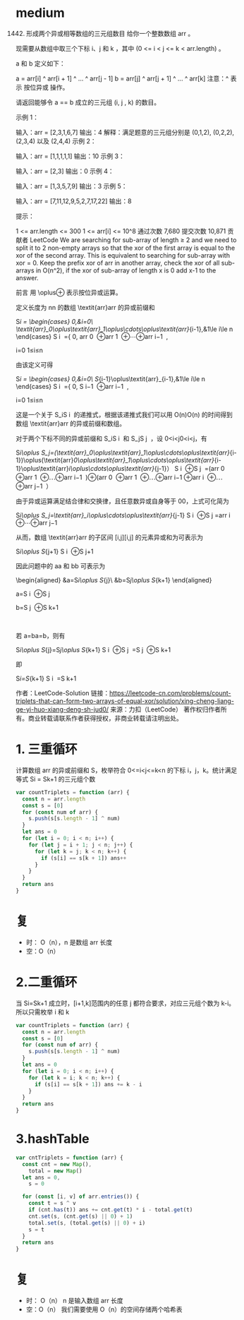 # medium

1442. 形成两个异或相等数组的三元组数目
      给你一个整数数组 arr 。

现需要从数组中取三个下标 i、j 和 k ，其中 (0 <= i < j <= k < arr.length) 。

a 和 b 定义如下：

a = arr[i] ^ arr[i + 1] ^ ... ^ arr[j - 1]
b = arr[j] ^ arr[j + 1] ^ ... ^ arr[k]
注意：^ 表示 按位异或 操作。

请返回能够令 a == b 成立的三元组 (i, j , k) 的数目。

示例 1：

输入：arr = [2,3,1,6,7]
输出：4
解释：满足题意的三元组分别是 (0,1,2), (0,2,2), (2,3,4) 以及 (2,4,4)
示例 2：

输入：arr = [1,1,1,1,1]
输出：10
示例 3：

输入：arr = [2,3]
输出：0
示例 4：

输入：arr = [1,3,5,7,9]
输出：3
示例 5：

输入：arr = [7,11,12,9,5,2,7,17,22]
输出：8

提示：

1 <= arr.length <= 300
1 <= arr[i] <= 10^8
通过次数 7,680 提交次数 10,871
贡献者
LeetCode
We are searching for sub-array of length ≥ 2 and we need to split it to 2 non-empty arrays so that the xor of the first array is equal to the xor of the second array. This is equivalent to searching for sub-array with xor = 0.
Keep the prefix xor of arr in another array, check the xor of all sub-arrays in O(n^2), if the xor of sub-array of length x is 0 add x-1 to the answer.

前言
用 \oplus⊕ 表示按位异或运算。

定义长度为 nn 的数组 \textit{arr}arr 的异或前缀和

S*i = \begin{cases} 0,&i=0\\ \textit{arr}\_0\oplus\textit{arr}\_1\oplus\cdots\oplus\textit{arr}*{i-1},&1\le i\le n \end{cases}
S
i
​
={
0,
arr
0
​
⊕arr
1
​
⊕⋯⊕arr
i−1
​
,
​

i=0
1≤i≤n
​

由该定义可得

S*i = \begin{cases} 0,&i=0\\ S*{i-1}\oplus\textit{arr}\_{i-1},&1\le i\le n \end{cases}
S
i
​
={
0,
S
i−1
​
⊕arr
i−1
​
,
​

i=0
1≤i≤n
​

这是一个关于 S_iS
i
​
的递推式，根据该递推式我们可以用 O(n)O(n) 的时间得到数组 \textit{arr}arr 的异或前缀和数组。

对于两个下标不同的异或前缀和 S_iS
i
​
和 S_jS
j
​
，设 0<i<j0<i<j，有

S*i\oplus S_j=(\textit{arr}\_0\oplus\textit{arr}\_1\oplus\cdots\oplus\textit{arr}*{i-1})\oplus(\textit{arr}_0\oplus\textit{arr}\_1\oplus\cdots\oplus\textit{arr}_{i-1}\oplus\textit{arr}_i\oplus\cdots\oplus\textit{arr}_{j-1}）
S
i
​
⊕S
j
​
=(arr
0
​
⊕arr
1
​
⊕⋯⊕arr
i−1
​
)⊕(arr
0
​
⊕arr
1
​
⊕⋯⊕arr
i−1
​
⊕arr
i
​
⊕⋯⊕arr
j−1
​
）

由于异或运算满足结合律和交换律，且任意数异或自身等于 00，上式可化简为

S*i\oplus S_j=\textit{arr}\_i\oplus\cdots\oplus\textit{arr}*{j-1}
S
i
​
⊕S
j
​
=arr
i
​
⊕⋯⊕arr
j−1
​

从而，数组 \textit{arr}arr 的子区间 [i,j][i,j] 的元素异或和为可表示为

S*i\oplus S*{j+1}
S
i
​
⊕S
j+1
​

因此问题中的 aa 和 bb 可表示为

\begin{aligned} &a=S*i\oplus S*{j}\\ &b=S*j\oplus S*{k+1} \end{aligned}
​

a=S
i
​
⊕S
j
​

b=S
j
​
⊕S
k+1
​

​

若 a=ba=b，则有

S*i\oplus S*{j}=S*j\oplus S*{k+1}
S
i
​
⊕S
j
​
=S
j
​
⊕S
k+1
​

即

S*i=S*{k+1}
S
i
​
=S
k+1
​

作者：LeetCode-Solution
链接：https://leetcode-cn.com/problems/count-triplets-that-can-form-two-arrays-of-equal-xor/solution/xing-cheng-liang-ge-yi-huo-xiang-deng-sh-jud0/
来源：力扣（LeetCode）
著作权归作者所有。商业转载请联系作者获得授权，非商业转载请注明出处。

# 1. 三重循环

计算数组 arr 的异或前缀和 S，枚举符合 0<=i<j<=k<n 的下标 i，j，k。统计满足等式 Si = Sk+1 的三元组个数

```js
var countTriplets = function (arr) {
  const n = arr.length
  const s = [0]
  for (const num of arr) {
    s.push(s[s.length - 1] ^ num)
  }
  let ans = 0
  for (let i = 0; i < n; i++) {
    for (let j = i + 1; j < n; j++) {
      for (let k = j; k < n; k++) {
        if (s[i] == s[k + 1]) ans++
      }
    }
  }
  return ans
}
```

# 复

- 时： O（n），n 是数组 arr 长度
- 空：O（n）

# 2.二重循环

当 Si=Sk+1 成立时，[i+1,k]范围内的任意 j 都符合要求，对应三元组个数为 k-i。所以只需枚举 i 和 k

```js
var countTriplets = function (arr) {
  const n = arr.length
  const s = [0]
  for (const num of arr) {
    s.push(s[s.length - 1] ^ num)
  }
  let ans = 0
  for (let i = 0; i < n; i++) {
    for (let k = i; k < n; k++) {
      if (s[i] == s[k + 1]) ans += k - i
    }
  }
  return ans
}
```

# 3.hashTable

```js
var cntTriplets = function (arr) {
  const cnt = new Map(),
    total = new Map()
  let ans = 0,
    s = 0

  for (const [i, v] of arr.entries()) {
    const t = s ^ v
    if (cnt.has(t)) ans += cnt.get(t) * i - total.get(t)
    cnt.set(s, (cnt.get(s) || 0) + 1)
    total.set(s, (total.get(s) || 0) + i)
    s = t
  }
  return ans
}
```

# 复

- 时： O（n） n 是输入数组 arr 长度
- 空：O（n） 我们需要使用 O（n）的空间存储两个哈希表
